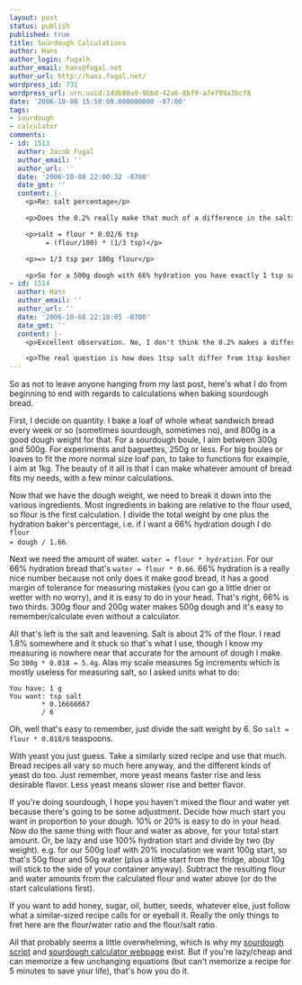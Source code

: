 ```yaml
---
layout: post
status: publish
published: true
title: Sourdough Calculations
author: Hans
author_login: fugalh
author_email: hans@fugal.net
author_url: http://hans.fugal.net/
wordpress_id: 731
wordpress_url: urn:uuid:1ddb80a9-9bbd-42a6-8bf9-a7e799a3bcf8
date: '2006-10-08 15:50:00.000000000 -07:00'
tags:
- sourdough
- calculator
comments:
- id: 1513
  author: Jacob Fugal
  author_email: ''
  author_url: ''
  date: '2006-10-08 22:00:32 -0700'
  date_gmt: ''
  content: |-
    <p>Re: salt percentage</p>

    <p>Does the 0.2% really make that much of a difference in the saltiness of the bread? I just wonder, because if you use 2% instead of 1.8% you can use a simple rule of thumb:</p>

    <p>salt = flour * 0.02/6 tsp
         = (flour/100) * (1/3 tsp)</p>

    <p>=> 1/3 tsp per 100g flour</p>

    <p>So for a 500g dough with 66% hydration you have exactly 1 tsp salt. :)</p>
- id: 1514
  author: Hans
  author_email: ''
  author_url: ''
  date: '2006-10-08 22:10:05 -0700'
  date_gmt: ''
  content: |-
    <p>Excellent observation. No, I don't think the 0.2% makes a difference. At 300g flour the difference is 0.6g, which is 0.1tsp, which is within the limits of probable measurement error.</p>

    <p>The real question is how does 1tsp salt differ from 1tsp kosher salt. I think I'm going to have to measure and weigh and find out. (I'll see then if my salt is really 6 g per tsp.)</p>
---
```

<p>So as not to leave anyone hanging from my last post, here's what I do from
beginning to end with regards to calculations when baking sourdough bread.</p>

<p>First, I decide on quantity. I bake a loaf of whole wheat sandwich bread every
week or so (sometimes sourdough, sometimes no), and 800g is a good dough weight
for that. For a sourdough boule, I aim between 300g and 500g. For experiments
and baguettes, 250g or less. For big boules or loaves to fit the more normal
size loaf pan, to take to functions for example, I aim at 1kg. The beauty of it
all is that I can make whatever amount of bread fits my needs, with a few minor
calculations.</p>

<p>Now that we have the dough weight, we need to break it down into the various
ingredients. Most ingredients in baking are relative to the flour used, so
flour is the first calculation. I divide the total weight by one plus the
hydration baker's percentage, i.e. if I want a 66% hydration dough I do <code>flour
= dough / 1.66</code>. </p>

<p>Next we need the amount of water. <code>water = flour * hydration</code>. For our 66%
hydration bread that's <code>water = flour * 0.66</code>. 66% hydration is a really nice
number because not only does it make good bread, it has a good margin of
tolerance for measuring mistakes (you can go a little drier or wetter with no
worry), and it is easy to do in your head. That's right, 66% is two thirds.
300g flour and 200g water makes 500g dough and it's easy to remember/calculate
even without a calculator. </p>

<p>All that's left is the salt and leavening. Salt is about 2% of the flour. I
read 1.8% somewhere and it stuck so that's what I use, though I know my
measuring is nowhere near that accurate for the amount of dough I make. So
<code>300g * 0.018 = 5.4g</code>. Alas my scale measures 5g increments which is mostly
useless for measuring salt, so I asked units what to do:</p>

<pre><code>You have: 1 g
You want: tsp salt
        * 0.16666667
        / 6
</code></pre>

<p>Oh, well that's easy to remember, just divide the salt weight by 6. So <code>salt =
flour * 0.018/6</code> teaspoons. </p>

<p>With yeast you just guess. Take a similarly sized recipe and use that much.
Bread recipes all vary so much here anyway, and the different kinds of yeast do
too. Just remember, more yeast means faster rise and less desirable flavor.
Less yeast means slower rise and better flavor. </p>

<p>If you're doing sourdough, I hope you haven't mixed the flour and water yet
because there's going to be some adjustment. Decide how much start you want in
proportion to your dough. 10% or 20% is easy to do in your head. Now do the
same thing with flour and water as above, for your total start amount. Or, be
lazy and use 100% hydration start and divide by two (by weight). e.g. for our
500g loaf with 20% inoculation we want 100g start, so that's 50g flour and 50g
water (plus a little start from the fridge, about 10g will stick to the side of
your container anyway). Subtract the resulting flour and water amounts from the
calculated flour and water above (or do the start calculations first).</p>

<p>If you want to add honey, sugar, oil, butter, seeds, whatever else, just follow
what a similar-sized recipe calls for or eyeball it. Really the only things to
fret here are the flour/water ratio and the flour/salt ratio.</p>

<p>All that probably seems a little overwhelming, which is why my <a href="http://hans.fugal.net/src/sourdough">sourdough
script</a> and <a href="http://hans.fugal.net/sourdough/calculator.html">sourdough calculator webpage</a> exist. But if you're lazy/cheap and
can memorize a few unchanging equations (but can't memorize a recipe for 5
minutes to save your life), that's how you do it.</p>
